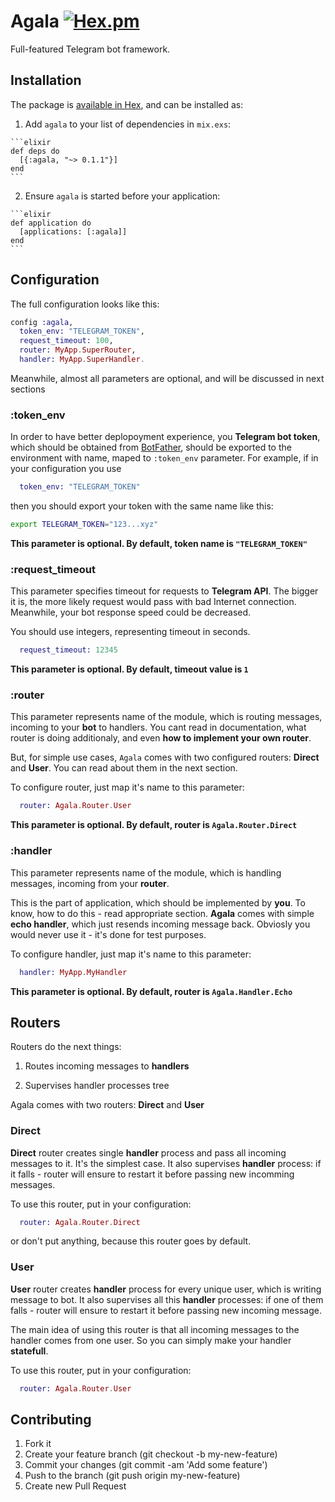 
# Agala [![Hex.pm](https://img.shields.io/hexpm/v/agala.svg)](https://hex.pm/packages/agala)

Full-featured Telegram bot framework.

## Installation

The package is [available in Hex](https://hex.pm/packages/agala), and can be installed as:

  1. Add `agala` to your list of dependencies in `mix.exs`:

    ```elixir
    def deps do
      [{:agala, "~> 0.1.1"}]
    end
    ```

  2. Ensure `agala` is started before your application:

    ```elixir
    def application do
      [applications: [:agala]]
    end
    ```

## Configuration

The full configuration looks like this:

```elixir
config :agala,
  token_env: "TELEGRAM_TOKEN",
  request_timeout: 100,
  router: MyApp.SuperRouter,
  handler: MyApp.SuperHandler.
```

Meanwhile, almost all parameters are optional, and will be discussed in next sections

### :token_env

In order to have better deplopoyment experience, you **Telegram bot token**, which should be obtained from [BotFather](https://telegram.me/BotFather),
should be exported to the environment with name, maped to `:token_env` parameter. For example, if
in your configuration you use 

```elixir
  token_env: "TELEGRAM_TOKEN"
```

then you should export your token with the same name like this:

```bash
export TELEGRAM_TOKEN="123...xyz"
```

**This parameter is optional. By default, token name is `"TELEGRAM_TOKEN"`**

### :request_timeout

This parameter specifies timeout for requests to **Telegram API**. The bigger it is, the more likely request would pass with bad Internet connection. Meanwhile, your bot response speed could be decreased.

You should use integers, representing timeout in seconds.

```elixir
  request_timeout: 12345
```

**This parameter is optional. By default, timeout value is `1`**

### :router

This parameter represents name of the module, which is routing messages, incoming to your **bot** to handlers. You cant read in documentation, what router is doing additionaly, and even **how to implement your own router**.

But, for simple use cases, `Agala` comes with two configured routers: **Direct** and **User**. You can read about them in the next section.

To configure router, just map it's name to this parameter:

```elixir
  router: Agala.Router.User
```

**This parameter is optional. By default, router is `Agala.Router.Direct`**

### :handler

This parameter represents name of the module, which is handling messages, incoming from your **router**. 

This is the part of application, which should be implemented by **you**. To know, how to do this - read appropriate section.
**Agala** comes with simple **echo handler**, which just resends incoming message back. Obviosly you would never use it - it's done for test purposes.

To configure handler, just map it's name to this parameter:

```elixir
  handler: MyApp.MyHandler
```

**This parameter is optional. By default, router is `Agala.Handler.Echo`**

## Routers

Routers do the next things:

1. Routes incoming messages to **handlers**

2. Supervises handler processes tree

Agala comes with two routers: **Direct** and **User**

### Direct

**Direct** router creates single **handler** process and pass all incoming messages to it. It's the simplest case. It also supervises **handler** process: if it falls - router will ensure to restart it before passing new incomming messages.

To use this router, put in your configuration:

```elixir
  router: Agala.Router.Direct
```

or don't put anything, because this router goes by default.

### User

**User** router creates **handler** process for every unique user, which is writing message to bot. It also supervises all this **handler** processes: if one of them falls - router will ensure to restart it before passing new incoming message.

The main idea of using this router is that all incoming messages to the handler comes from one user. So you can simply make your handler **statefull**.

To use this router, put in your configuration:

```elixir
  router: Agala.Router.User
```

## Contributing

1. Fork it
2. Create your feature branch (git checkout -b my-new-feature)
3. Commit your changes (git commit -am 'Add some feature')
4. Push to the branch (git push origin my-new-feature)
5. Create new Pull Request
